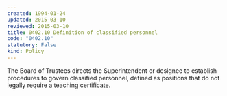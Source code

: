 ```yaml
---
created: 1994-01-24
updated: 2015-03-10
reviewed: 2015-03-10
title: 0402.10 Definition of classified personnel
code: "0402.10"
statutory: False
kind: Policy
---
```


The Board of Trustees directs the Superintendent or designee to establish procedures to govern classified personnel, defined as positions that do not legally require a teaching certificate.
